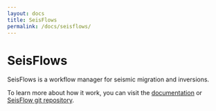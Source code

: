 ```yaml
---
layout: docs
title: SeisFlows 
permalink: /docs/seisflows/
---
```


# SeisFlows

SeisFlows is a workflow manager for seismic migration and inversions.

To learn more about how it work, you can visit the [documentation](http://seisflows.readthedocs.org/en/latest/) or [SeisFlow git repository](https://github.com/PrincetonUniversity/seisflows).